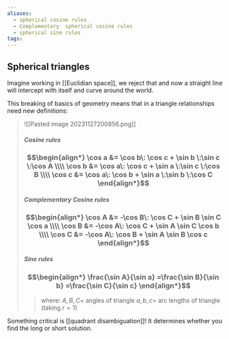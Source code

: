 ```yaml
---
aliases:
  - spherical cosine rules
  - Complementary  spherical cosine rules
  - spherical sine rules
tags:
---
```


## Spherical triangles

Imagine working in [[Euclidian space]], we reject that and now a straight line will intercept with itself and curve around the world.

This breaking of basics of geometry means that in a triangle relationships need new definitions:

>![[Pasted image 20231127200856.png]]
> ##### Cosine rules
> ### $$\begin{align*}   \cos a &= \cos b\: \cos c + \sin b \:\sin c \:\cos A   \\\\   \cos b &= \cos a\: \cos c + \sin a \:\sin c \:\cos B    \\\\    \cos c &= \cos a\: \cos b + \sin a \:\sin b \:\cos C    \end{align*}$$
> 
> ##### Complementary Cosine rules
> ### $$\begin{align*}   \cos A &= -\cos B\: \cos C + \sin B \sin C \cos a \\\\   \cos B &= -\cos A\: \cos C + \sin A \sin C \cos b \\\\   \cos C &= -\cos A\: \cos B + \sin A \sin B \cos c \end{align*}$$
> 
> ##### Sine rules
> ### $$\begin{align*}  \frac{\sin A}{\sin a} =\frac{\sin B}{\sin b} =\frac{\sin C}{\sin c} \end{align*}$$
>> where:
>> $A,B,C=$ angles of triangle
>> $a,b,c=$ arc lengths of triangle (taking $r=1$)

Something critical is [[quadrant disambiguation]]! It determines whether you find the long or short solution.

